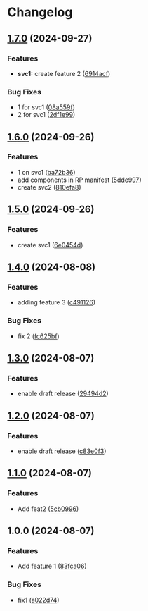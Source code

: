 # Changelog

## [1.7.0](https://github.com/sylwit/release-please/compare/v1.6.0...v1.7.0) (2024-09-27)


### Features

* **svc1:** create feature 2 ([6914acf](https://github.com/sylwit/release-please/commit/6914acffe84649bdd77bd64508367981ce1a8cc5))


### Bug Fixes

* 1 for svc1 ([08a559f](https://github.com/sylwit/release-please/commit/08a559f682be55447fb5c17a92b0834790660ace))
* 2 for svc1 ([2df1e99](https://github.com/sylwit/release-please/commit/2df1e99fc6f0b45abb365bce1f6863d2ba37aec0))

## [1.6.0](https://github.com/sylwit/release-please/compare/v1.5.0...v1.6.0) (2024-09-26)


### Features

* 1 on svc1 ([ba72b36](https://github.com/sylwit/release-please/commit/ba72b361cbbb32e9ec6fbdfd8078f82297a6bdf8))
* add components in RP manifest ([5dde997](https://github.com/sylwit/release-please/commit/5dde997e415d5c97b65a0c370caea8c1a9646806))
* create svc2 ([810efa8](https://github.com/sylwit/release-please/commit/810efa8043ed7da172c1ed19fe3b8b69d774d2db))

## [1.5.0](https://github.com/sylwit/release-please/compare/v1.4.0...v1.5.0) (2024-09-26)


### Features

* create svc1 ([6e0454d](https://github.com/sylwit/release-please/commit/6e0454d4c5c64eb45f20579ffc4a0d5d1cd042dd))

## [1.4.0](https://github.com/sylwit/release-please/compare/v1.3.0...v1.4.0) (2024-08-08)


### Features

* adding feature 3 ([c491126](https://github.com/sylwit/release-please/commit/c49112671450df62e29a65e9bfc65511189c161b))


### Bug Fixes

* fix 2 ([fc625bf](https://github.com/sylwit/release-please/commit/fc625bf9b1dc112304a0af23d9a0101e2262d3f9))

## [1.3.0](https://github.com/sylwit/release-please/compare/v1.2.0...v1.3.0) (2024-08-07)


### Features

* enable draft release ([29494d2](https://github.com/sylwit/release-please/commit/29494d2ae158fa8ae88106f1e01fd47e2908fbed))

## [1.2.0](https://github.com/sylwit/release-please/compare/v1.1.0...v1.2.0) (2024-08-07)


### Features

* enable draft release ([c83e0f3](https://github.com/sylwit/release-please/commit/c83e0f373bd26b28f3879ddcb850ad75b137d5ea))

## [1.1.0](https://github.com/sylwit/release-please/compare/v1.0.0...v1.1.0) (2024-08-07)


### Features

* Add feat2 ([5cb0996](https://github.com/sylwit/release-please/commit/5cb099696c2fdb42cd178fdabb733934ed762892))

## 1.0.0 (2024-08-07)


### Features

* Add feature 1 ([83fca06](https://github.com/sylwit/release-please/commit/83fca0611656ae38d7fd1884618449d4a382e1d4))


### Bug Fixes

* fix1 ([a022d74](https://github.com/sylwit/release-please/commit/a022d745fed22b93b656c4578d75bed1aca9b95a))
